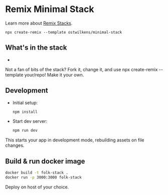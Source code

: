 # Remix Minimal Stack

Learn more about [Remix Stacks](https://remix.run/stacks).

```
npx create-remix --template ostwilkens/minimal-stack
```

## What's in the stack
 - 

Not a fan of bits of the stack? Fork it, change it, and use npx create-remix --template your/repo! Make it your own.

## Development

- Initial setup:

  ```sh
  npm install
  ```

- Start dev server:

  ```sh
  npm run dev
  ```

This starts your app in development mode, rebuilding assets on file changes.

## Build & run docker image

```bash
docker build -t folk-stack .
docker run -p 3000:3000 folk-stack
```

Deploy on host of your choice. 